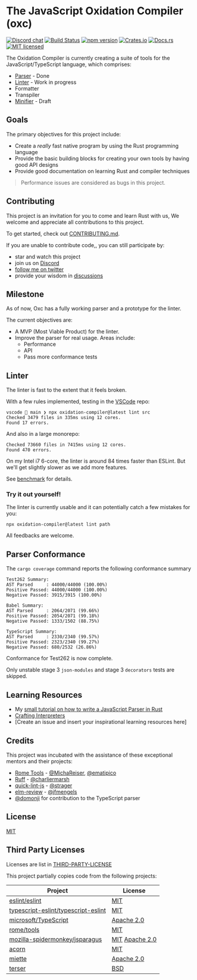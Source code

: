 # The JavaScript Oxidation Compiler (oxc)

[![Discord chat][discord-badge]][discord-url]
[![Build Status][ci-badge]][ci-url]
[![npm version][npm-badge]][npm-url]
[![Crates.io][crates-badge]][crates-url]
[![Docs.rs][docs-badge]][docs-url]
[![MIT licensed][mit-badge]][mit-url]

[discord-badge]: https://img.shields.io/discord/1079625926024900739?logo=discord&label=discord&color=brightgreen
[discord-url]: https://discord.gg/9uXCAwqQZW
[mit-badge]: https://img.shields.io/badge/license-MIT-blue.svg?color=brightgreen
[mit-url]: LICENSE
[ci-badge]: https://github.com/Boshen/oxc/actions/workflows/check.yml/badge.svg?event=push&branch=main
[ci-url]: https://github.com/Boshen/oxc/actions/workflows/check.yml?query=event%3Apush+branch%3Amain
[npm-badge]: https://img.shields.io/npm/v/oxidation-compiler/latest?color=brightgreen
[npm-url]: https://www.npmjs.com/package/oxidation-compiler/v/latest
[crates-badge]: https://img.shields.io/crates/v/oxc_parser.svg
[crates-url]: https://crates.io/crates/oxc_parser
[docs-badge]: https://docs.rs/oxc_parser/badge.svg
[docs-url]: https://docs.rs/oxc_parser

The Oxidation Compiler is currently creating a suite of tools for the JavaScript/TypeScript language, which comprises:

* [Parser](./crates/oxc_parser) - Done
* [Linter](./crates/oxc_linter) - Work in progress
* Formatter
* Transpiler
* [Minifier](./crates/oxc_minifier) - Draft

## Goals

The primary objectives for this project include:

* Create a *really* fast native program by using the Rust programming language
* Provide the basic building blocks for creating your own tools by having good API designs
* Provide good documentation on learning Rust and compiler techniques

> Performance issues are considered as bugs in this project.

## Contributing

This project is an invitation for you to come and learn Rust with us,
We welcome and appreciate all contributions to this project.

To get started, check out [CONTRIBUTING.md](./CONTRIBUTING.md).

If you are unable to contribute code,, you can still participate by:

* star and watch this project
* join us on [Discord](https://discord.gg/9uXCAwqQZW)
* [follow me on twitter](https://twitter.com/boshen_c)
* provide your wisdom in [discussions](https://github.com/Boshen/oxc/discussions)

## Milestone

As of now, Oxc has a fully working parser and a prototype for the linter.

The current objectives are:

* A MVP (Most Viable Product) for the linter.
* Improve the parser for real usage. Areas include:
  * Performance
  * API
  * Pass more conformance tests

## Linter

The linter is fast to the extent that it feels broken.

With a few rules implemented, testing in the [VSCode](https://github.com/microsoft/vscode) repo:

```
vscode  main ❯ npx oxidation-compiler@latest lint src
Checked 3479 files in 335ms using 12 cores.
Found 17 errors.
```

And also in a large monorepo:

```
Checked 73660 files in 7415ms using 12 cores.
Found 470 errors.
```

On my Intel i7 6-core, the linter is around 84 times faster than ESLint.
But we'll get slightly slower as we add more features.

See [benchmark](./benchmark/) for details.

### Try it out yourself!

The linter is currently usable and it can potentially catch a few mistakes for you:

```
npx oxidation-compiler@latest lint path
```

All feedbacks are welcome.

## Parser Conformance

The `cargo coverage` command reports the following conformance summary

```
Test262 Summary:
AST Parsed     : 44000/44000 (100.00%)
Positive Passed: 44000/44000 (100.00%)
Negative Passed: 3915/3915 (100.00%)

Babel Summary:
AST Parsed     : 2064/2071 (99.66%)
Positive Passed: 2054/2071 (99.18%)
Negative Passed: 1333/1502 (88.75%)

TypeScript Summary:
AST Parsed     : 2330/2340 (99.57%)
Positive Passed: 2323/2340 (99.27%)
Negative Passed: 680/2532 (26.86%)
```

Conformance for Test262 is now complete.

Only unstable stage 3 `json-modules` and stage 3 `decorators` tests are skipped.

## Learning Resources

* My [small tutorial on how to write a JavaScript Parser in Rust](https://boshen.github.io/javascript-parser-in-rust/)
* [Crafting Interpreters](https://craftinginterpreters.com)
* [Create an issue and insert your inspirational learning resources here]

## Credits

This project was incubated with the assistance of these exceptional mentors and their projects:

* [Rome Tools](https://rome.tools) - [@MichaReiser](https://github.com/MichaReiser), [@ematipico](https://github.com/ematipico)
* [Ruff](https://beta.ruff.rs) - [@charliermarsh](https://github.com/charliermarsh)
* [quick-lint-js](https://quick-lint-js.com) - [@strager](https://github.com/strager)
* [elm-review](https://package.elm-lang.org/packages/jfmengels/elm-review/latest) - [@jfmengels](https://github.com/jfmengels)
* [@domonji](https://github.com/domonji) for contribution to the TypeScript parser

## License

[MIT](./LICENSE)

## Third Party Licenses

Licenses are list in [THIRD-PARTY-LICENSE](./LICENSE-THIRD-PARTY-LICENSE)

This project partially copies code from the following projects:

| Project       | License       |
| ------------- | ------------- |
| [eslint/eslint](https://github.com/eslint/eslint) | [MIT](https://github.com/eslint/eslint/blob/main/LICENSE)  |
| [typescript-eslint/typescript-eslint](https://github.com/typescript-eslint/typescript-eslint) | [MIT](https://github.com/typescript-eslint/typescript-eslint/blob/main/LICENSE)  |
| [microsoft/TypeScript](https://github.com/microsoft/TypeScript) | [Apache 2.0](https://github.com/microsoft/TypeScript/blob/main/LICENSE.txt)  |
| [rome/tools](https://github.com/rome/tools) | [MIT](https://github.com/rome/tools/blob/main/LICENSE)  |
| [mozilla-spidermonkey/jsparagus](https://github.com/mozilla-spidermonkey/jsparagus) | [MIT](https://github.com/mozilla-spidermonkey/jsparagus/blob/master/LICENSE-MIT) [Apache 2.0](https://github.com/mozilla-spidermonkey/jsparagus/blob/master/LICENSE-APACHE-2.0)  |
| [acorn](https://github.com/acornjs/acorn) | [MIT](https://github.com/acornjs/acorn/blob/master/acorn/LICENSE) |
| [miette](https://github.com/zkat/miette) | [Apache 2.0](https://github.com/zkat/miette/blob/main/LICENSE) |
| [terser](https://github.com/terser/terser) | [BSD](https://github.com/terser/terser/blob/master/LICENSE) |
